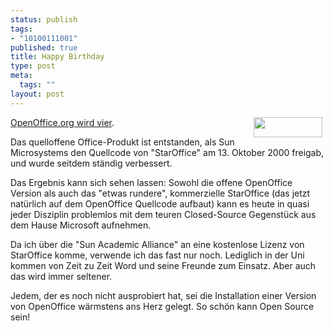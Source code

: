```yaml
--- 
status: publish
tags: 
- "10100111001"
published: true
title: Happy Birthday
type: post
meta: 
  tags: ""
layout: post
---
```

<p><img width="110" height="32" border="0" hspace="5" align="right" src="/wp-content/olduploads/openoffice-logo.serendipityThumb.gif" alt=""  /><a target="_BLANK" href="http://www.openoffice.org/about_us/birthday4.html" title="http://www.openoffice.org/about_us/birthday4.html" onmouseover="window.status='http://www.openoffice.org/about_us/birthday4.html';return true;" onmouseout="window.status='';return true;">OpenOffice.org wird vier</a>.</p>

<p>Das quelloffene Office-Produkt ist entstanden, als Sun Microsystems den Quellcode von &quot;StarOffice&quot; am 13. Oktober 2000 freigab, und wurde seitdem ständig verbessert.</p>

<p>Das Ergebnis kann sich sehen lassen: Sowohl die offene OpenOffice Version als auch das &quot;etwas rundere&quot;, kommerzielle StarOffice (das jetzt natürlich auf dem OpenOffice Quellcode aufbaut) kann es heute in quasi jeder Disziplin problemlos mit dem teuren Closed-Source Gegenstück aus dem Hause Microsoft aufnehmen.</p>

<p>Da ich über die &quot;Sun Academic Alliance&quot; an eine kostenlose Lizenz von StarOffice komme, verwende ich das fast nur noch. Lediglich in der Uni kommen von Zeit zu Zeit Word und seine Freunde zum Einsatz. Aber auch das wird immer seltener.</p>

<p>Jedem, der es noch nicht ausprobiert hat, sei die Installation einer Version von OpenOffice wärmstens ans Herz gelegt. So schön kann Open Source sein!</p>

<!--adsense-->

